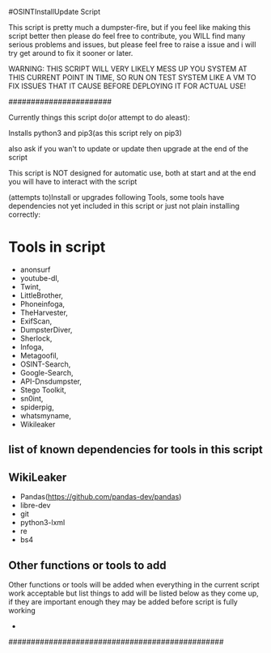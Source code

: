 #OSINTInstallUpdate Script


This script is pretty much a dumpster-fire, but if you feel like making this script better then please do feel free to contribute, you WILL find many serious problems and issues, but please feel free to raise a issue and i will try get around to fix it sooner or later.

WARNING: THIS SCRIPT WILL VERY LIKELY MESS UP YOU SYSTEM AT THIS CURRENT POINT IN TIME, SO RUN ON TEST SYSTEM LIKE A VM TO FIX ISSUES THAT IT CAUSE BEFORE DEPLOYING IT FOR ACTUAL USE! 



#######################


Currently things this script do(or attempt to do aleast):



Installs python3 and pip3(as this script rely on pip3)

also ask if you wan't to update or update then upgrade at the end of the script

This script is NOT designed for automatic use, both at start and at the end you will have to interact with the script



(attempts to)Install or upgrades following Tools, some tools have dependencies not yet included in this script or just not plain installing correctly:

# Tools in script
+ anonsurf
+ youtube-dl,
+ Twint,
+ LittleBrother,
+ Phoneinfoga,
+ TheHarvester,
+ ExifScan,
+ DumpsterDiver,
+ Sherlock,
+ Infoga,
+ Metagoofil,
+ OSINT-Search,
+ Google-Search,
+ API-Dnsdumpster,
+ Stego Toolkit,
+ sn0int,
+ spiderpig,
+ whatsmyname,
+ Wikileaker

## list of known dependencies for tools in this script

## WikiLeaker
+ Pandas(https://github.com/pandas-dev/pandas)
+ libre-dev
+ git
+ python3-lxml
+ re
+ bs4
 
## Other functions or tools to add

Other functions or tools will be added when everything in the current script work acceptable but list things to add will be listed below as they come up, if they are important enough they may be added before script is fully working


-

################################################
